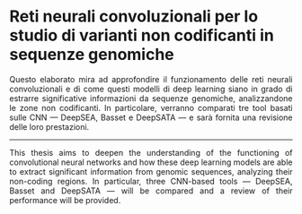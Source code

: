 # Reti neurali convoluzionali per lo studio di varianti non codificanti in sequenze genomiche

<div style="text-align: justify; text-justify: inter-word;">
    Questo elaborato mira ad approfondire il funzionamento delle reti neurali convoluzionali e di come questi modelli di deep learning siano in grado di estrarre significative informazioni da sequenze genomiche, analizzandone le zone non codificanti. In particolare, verranno comparati tre tool basati sulle CNN — DeepSEA, Basset e DeepSATA — e sarà fornita una revisione delle loro prestazioni.
</div>

___

<div style="text-align: justify; text-justify: inter-word;">
<!-- BEGIN ABSTRACT -->
    This thesis aims to deepen the understanding of the functioning of convolutional neural networks and how these deep learning models are able to extract significant information from genomic sequences, analyzing their non-coding regions. In particular, three CNN-based tools — DeepSEA, Basset and DeepSATA — will be compared and a review of their performance will be provided.
<!-- END ABSTRACT -->
</div>
